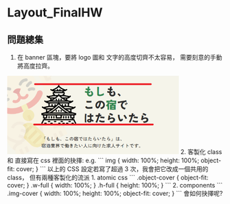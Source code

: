 # Layout_FinalHW
## 問題總集
1. 在 banner 區塊，要將 logo 圖和 文字的高度切齊不太容易，
需要刻意的手動將高度拉齊。
<img src="assets/images/README/banner.png" width="400"/>
2. 客製化 class 和 直接寫在 css 裡面的抉擇:
e.g.
```
img {
  width: 100%;
  height: 100%;
  object-fit: cover;
}
```
以上的 CSS 設定若寫了超過 3 次，我會把它改成一個共用的 class，
但有兩種客製化的流派 
1. atomic css
```
.object-cover {
  object-fit: cover;
}
.w-full {
  width: 100%;
}
.h-full {
  height: 100%;
}
```
2. components
```
.img-cover {
  width: 100%;
  height: 100%;
  object-fit: cover;
}
```
會如何抉擇呢?
